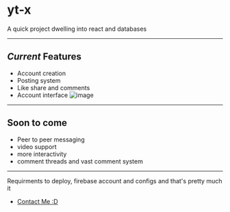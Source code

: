 # yt-x

A quick project dwelling into react and databases


---
## _Current_ Features

- Account creation
- Posting system
- Like share and comments
- Account interface
![image](https://github.com/yousifoa/yt-x/assets/116657729/fac7ebc9-c715-45ce-82cd-7ce960769e7b)

---
## Soon to come

- Peer to peer messaging
- video support
- more interactivity
- comment threads and vast comment system

---

Requirments to deploy, firebase account and configs and that's pretty much it

- [Contact Me :D](https://t.me/Youslf)
